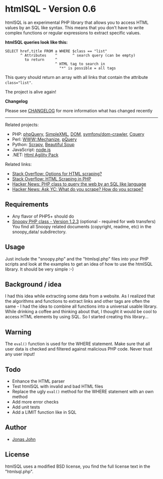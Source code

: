 htmlSQL - Version 0.6
=====================

htmlSQL is an experimental PHP library that allows you to access HTML values by an SQL like syntax.
This means that you don't have to write complex functions or regular expressions to extract specific values.

**htmlSQL queries look like this:**

    SELECT href,title FROM a WHERE $class == "list"
           ^ Attributes    ^       ^ search query (can be empty)
             to return     ^
                           ^ HTML tag to search in
                             "*" is possible = all tags

This query should return an array with all links that contain the attribute `class="list"`.


The project is alive again!

**Changelog**

Please see [CHANGELOG](CHANGELOG.md) for more information what has changed recently

--------------------

Related projects:

* PHP: [phpQuery](http://code.google.com/p/phpquery/), [SimpleXML](http://www.php.net/simplexml), [DOM](http://www.php.net/dom), [symfony/dom-crawler](https://symfony.com/doc/current/components/dom_crawler.html), [Cquery](https://github.com/cacing69/cquery)
* Perl: [WWW::Mechanize](http://search.cpan.org/dist/WWW-Mechanize/), [pQuery](http://search.cpan.org/~ingy/pQuery-0.07/lib/pQuery.pm)
* Python: [Scrapy](http://scrapy.org/), [Beautiful Soup](http://www.crummy.com/software/BeautifulSoup/)
* JavaScript: [node.js](http://blog.nodejitsu.com/jsdom-jquery-in-5-lines-on-nodejs)
* .NET: [Html Agility Pack](http://htmlagilitypack.codeplex.com/)

Related links:

* [Stack Overflow: Options for HTML scraping?](http://stackoverflow.com/questions/2861/options-for-html-scraping)
* [Stack Overflow: HTML Scraping in PHP](http://stackoverflow.com/questions/34120/html-scraping-in-php)
* [Hacker News: PHP class to query the web by an SQL like language](http://news.ycombinator.com/item?id=2097008)
* [Hacker News: Ask YC: What do you scrape? How do you scrape?](http://news.ycombinator.com/item?id=159025)

Requirements
------------

- Any flavor of PHP5+ should do
- [Snoopy PHP class - Version 1.2.3](http://sourceforge.net/projects/snoopy/) (optional - required for web transfers)
  You find all Snoopy related documents (copyright, readme, etc) in the snoopy_data/ subdirectory.

Usage
-----

Just include the "snoopy.php" and the "htmlsql.php" files
into your PHP scripts and look at the examples to get an idea of how
to use the htmlSQL library. It should be very simple :-)

Background / idea
-----------------

I had this idea while extracting some data from a website. As I realized
that the algorithms and functions to extract links and other tags are
often the same - I had the idea to combine all functions into a universal
usable library. While drinking a coffee and thinking about that, I
thought it would be cool to access HTML elements by using SQL. So I
started creating this library...

Warning
-------

The `eval()` function is used for the WHERE statement. Make sure that all
user data is checked and filtered against malicious PHP code.
Never trust any user input!

Todo
----

* Enhance the HTML parser
* Test htmlSQL with invalid and bad HTML files
* Replace the ugly `eval()` method for the WHERE statement with an own method
* Add more error checks
* Add unit tests
* Add a LIMIT function like in SQL

Author
------

* [Jonas John](http://www.jonasjohn.de/)

License
-------

htmlSQL uses a modified BSD license, you find the full license text in the "htmlsql.php".

